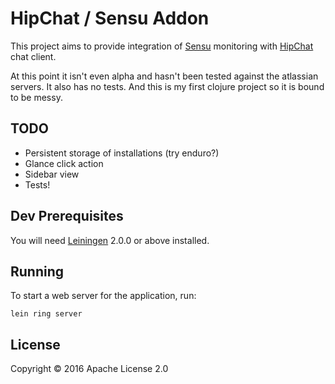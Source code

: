 # HipChat / Sensu Addon

This project aims to provide integration of [Sensu] monitoring with [HipChat] chat client.

At this point it isn't even alpha and hasn't been tested against the atlassian
servers. It also has no tests. And this is my first clojure project so it is
bound to be messy.

[Sensu]: https://sensuapp.org/
[HipChat]: http://hipchat.com/

## TODO

- Persistent storage of installations (try enduro?)
- Glance click action
- Sidebar view
- Tests!

## Dev Prerequisites

You will need [Leiningen][] 2.0.0 or above installed.

[leiningen]: https://github.com/technomancy/leiningen

## Running

To start a web server for the application, run:

    lein ring server

## License

Copyright © 2016 Apache License 2.0
